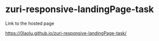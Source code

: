 # zuri-responsive-landingPage-task

Link to the hosted page

https://0laolu.github.io/zuri-responsive-landingPage-task/
